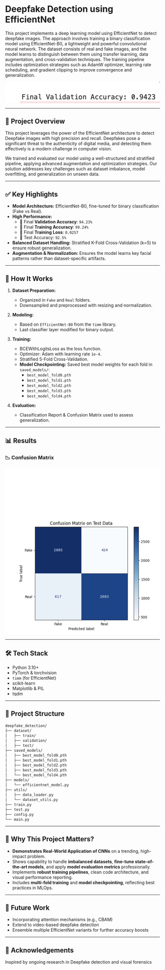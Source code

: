 # Deepfake Detection using EfficientNet

This project implements a deep learning model using EfficientNet to detect deepfake images. The approach involves training a binary classification model using EfficientNet-B0, a lightweight and powerful convolutional neural network. The dataset consists of real and fake images, and the model learns to distinguish between them using transfer learning, data augmentation, and cross-validation techniques. The training pipeline includes optimization strategies such as AdamW optimizer, learning rate scheduling, and gradient clipping to improve convergence and generalization.

![Validation Accuracy](assets/validation%20accuracy.png)

---

## 📌 Project Overview
This project leverages the power of the EfficientNet architecture to detect Deepfake images with high precision and recall. Deepfakes pose a significant threat to the authenticity of digital media, and detecting them effectively is a modern challenge in computer vision.

We trained and evaluated our model using a well-structured and stratified pipeline, applying advanced augmentation and optimization strategies. Our solution addresses key challenges such as dataset imbalance, model overfitting, and generalization on unseen data.

---

## ✅ Key Highlights
- **Model Architecture:** EfficientNet-B0, fine-tuned for binary classification (Fake vs Real).
- **High Performance:**
  - 🔹 Final **Validation Accuracy**: `94.23%`
  - 🔹 Final **Training Accuracy**: `99.24%`
  - 🔹 Final **Training Loss**: `0.0257`
  - 🔹 Test Accuracy: `92.5%`
- **Balanced Dataset Handling:** Stratified K-Fold Cross-Validation (k=5) to ensure robust generalization.
- **Augmentation & Normalization:** Ensures the model learns key facial patterns rather than dataset-specific artifacts.

---

## 🧠 How It Works

1. **Dataset Preparation:**
   - Organized in `Fake` and `Real` folders.
   - Downsampled and preprocessed with resizing and normalization.

2. **Modeling:**
   - Based on `EfficientNet-B0` from the `timm` library.
   - Last classifier layer modified for binary output.

3. **Training:**
   - BCEWithLogitsLoss as the loss function.
   - Optimizer: Adam with learning rate `1e-4`.
   - Stratified 5-Fold Cross-Validation.
   - **Model Checkpointing:** Saved best model weights for each fold in `saved_models/`:
     - `best_model_fold0.pth`
     - `best_model_fold1.pth`
     - `best_model_fold2.pth`
     - `best_model_fold3.pth`
     - `best_model_fold4.pth`

4. **Evaluation:**
   - Classification Report & Confusion Matrix used to assess generalization.

---

## 📊 Results

### 📉 Confusion Matrix
![Confusion Matrix](assets/confusion%20matrix.png)

---

## 🛠️ Tech Stack
- Python 3.10+
- PyTorch & torchvision
- `timm` (for EfficientNet)
- scikit-learn
- Matplotlib & PIL
- tqdm

---

## 📂 Project Structure
```
deepfake_detection/
├── dataset/
│   ├── train/
│   ├── validation/
│   ├── test/
├── saved_models/
│   ├── best_model_fold0.pth
│   ├── best_model_fold1.pth
│   ├── best_model_fold2.pth
│   ├── best_model_fold3.pth
│   └── best_model_fold4.pth
├── models/
│   └── efficientnet_model.py
├── utils/
│   ├── data_loader.py
│   └── dataset_utils.py
├── train.py
├── test.py
├── config.py
└── main.py
```

---

## 🎯 Why This Project Matters?
- **Demonstrates Real-World Application of CNNs** on a trending, high-impact problem.
- Shows capability to handle **imbalanced datasets**, **fine-tune state-of-the-art models**, and apply **model evaluation metrics** professionally.
- Implements **robust training pipelines**, clean code architecture, and visual performance reporting.
- Includes **multi-fold training** and **model checkpointing**, reflecting best practices in MLOps.

---

## 📌 Future Work
- Incorporating attention mechanisms (e.g., CBAM)
- Extend to video-based deepfake detection
- Ensemble multiple EfficientNet variants for further accuracy boosts

---

## 🙌 Acknowledgements
Inspired by ongoing research in Deepfake detection and visual forensics


